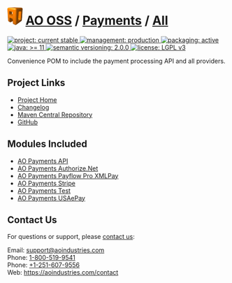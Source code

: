 # [<img src="ao-logo.png" alt="AO Logo" width="35" height="40">](https://github.com/aoindustries) [AO OSS](https://github.com/aoindustries/ao-oss) / [Payments](https://github.com/aoindustries/ao-payments) / [All](https://github.com/aoindustries/ao-payments-all)
<p>
	<a href="https://aoindustries.com/life-cycle#project-current-stable">
		<img src="https://oss.aoapps.com/ao-badges/project-current-stable.svg" alt="project: current stable" />
	</a>
	<a href="https://aoindustries.com/life-cycle#management-production">
		<img src="https://oss.aoapps.com/ao-badges/management-production.svg" alt="management: production" />
	</a>
	<a href="https://aoindustries.com/life-cycle#packaging-active">
		<img src="https://oss.aoapps.com/ao-badges/packaging-active.svg" alt="packaging: active" />
	</a>
	<br />
	<a href="https://docs.oracle.com/en/java/javase/11/docs/api/">
		<img src="https://oss.aoapps.com/ao-badges/java-11.svg" alt="java: &gt;= 11" />
	</a>
	<a href="http://semver.org/spec/v2.0.0.html">
		<img src="https://oss.aoapps.com/ao-badges/semver-2.0.0.svg" alt="semantic versioning: 2.0.0" />
	</a>
	<a href="https://www.gnu.org/licenses/lgpl-3.0">
		<img src="https://oss.aoapps.com/ao-badges/license-lgpl-3.0.svg" alt="license: LGPL v3" />
	</a>
</p>

Convenience POM to include the payment processing API and all providers.

## Project Links
* [Project Home](https://oss.aoapps.com/payments/all/)
* [Changelog](https://oss.aoapps.com/payments/all/changelog)
* [Maven Central Repository](https://search.maven.org/artifact/com.aoapps/ao-payments-all)
* [GitHub](https://github.com/aoindustries/ao-payments-all)

## Modules Included
* [AO Payments API](https://github.com/aoindustries/ao-payments-api)
* [AO Payments Authorize.Net](https://github.com/aoindustries/ao-payments-authorizeNet)
* [AO Payments Payflow Pro XMLPay](https://github.com/aoindustries/ao-payments-payflowPro)
* [AO Payments Stripe](https://github.com/aoindustries/ao-payments-stripe)
* [AO Payments Test](https://github.com/aoindustries/ao-payments-test)
* [AO Payments USAePay](https://github.com/aoindustries/ao-payments-usaepay)

## Contact Us
For questions or support, please [contact us](https://aoindustries.com/contact):

Email: [support@aoindustries.com](mailto:support@aoindustries.com)  
Phone: [1-800-519-9541](tel:1-800-519-9541)  
Phone: [+1-251-607-9556](tel:+1-251-607-9556)  
Web: https://aoindustries.com/contact
